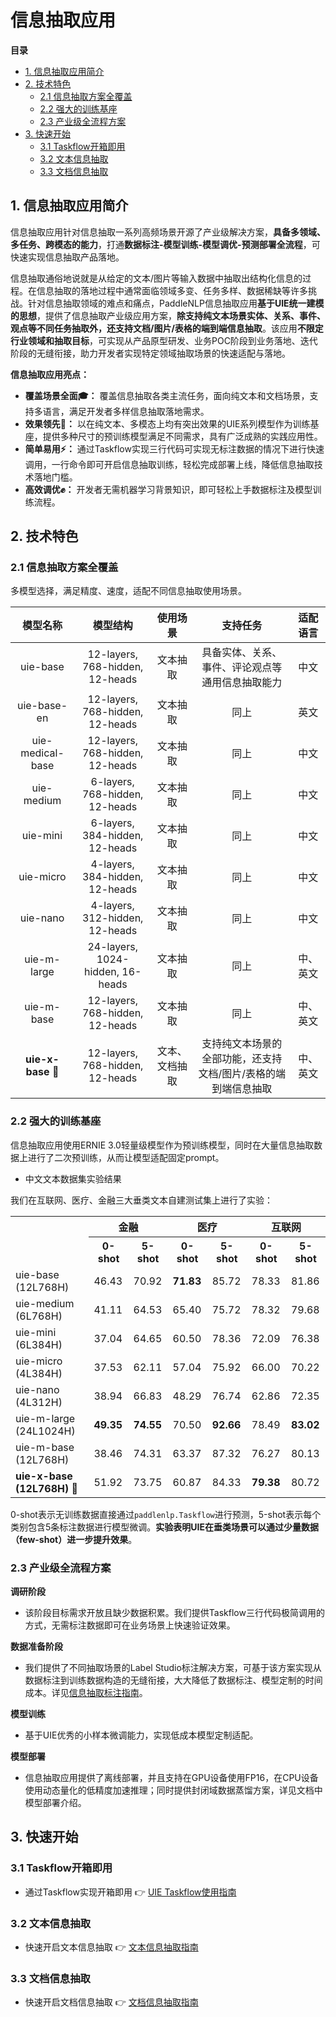 # 信息抽取应用

**目录**
- [1. 信息抽取应用简介](#1)
- [2. 技术特色](#2)
  - [2.1 信息抽取方案全覆盖](#21)
  - [2.2 强大的训练基座](#22)
  - [2.3 产业级全流程方案](#23)
- [3. 快速开始](#快速开始)
  - [3.1 Taskflow开箱即用](#31)
  - [3.2 文本信息抽取](#32)
  - [3.3 文档信息抽取](#33)

<a name="1"></a>

## 1. 信息抽取应用简介

信息抽取应用针对信息抽取一系列高频场景开源了产业级解决方案，**具备多领域、多任务、跨模态的能力**，打通**数据标注-模型训练-模型调优-预测部署全流程**，可快速实现信息抽取产品落地。

信息抽取通俗地说就是从给定的文本/图片等输入数据中抽取出结构化信息的过程。在信息抽取的落地过程中通常面临领域多变、任务多样、数据稀缺等许多挑战。针对信息抽取领域的难点和痛点，PaddleNLP信息抽取应用**基于UIE统一建模的思想**，提供了信息抽取产业级应用方案，**除支持纯文本场景实体、关系、事件、观点等不同任务抽取外，还支持文档/图片/表格的端到端信息抽取**。该应用**不限定行业领域和抽取目标**，可实现从产品原型研发、业务POC阶段到业务落地、迭代阶段的无缝衔接，助力开发者实现特定领域抽取场景的快速适配与落地。


**信息抽取应用亮点：**

- **覆盖场景全面🎓：** 覆盖信息抽取各类主流任务，面向纯文本和文档场景，支持多语言，满足开发者多样信息抽取落地需求。
- **效果领先🏃：** 以在纯文本、多模态上均有突出效果的UIE系列模型作为训练基座，提供多种尺寸的预训练模型满足不同需求，具有广泛成熟的实践应用性。
- **简单易用⚡：** 通过Taskflow实现三行代码可实现无标注数据的情况下进行快速调用，一行命令即可开启信息抽取训练，轻松完成部署上线，降低信息抽取技术落地门槛。
- **高效调优✊：** 开发者无需机器学习背景知识，即可轻松上手数据标注及模型训练流程。

<a name="2"></a>

## 2. 技术特色

<a name="21"></a>

### 2.1 信息抽取方案全覆盖

多模型选择，满足精度、速度，适配不同信息抽取使用场景。

  | 模型名称 |  模型结构  | 使用场景 | 支持任务 | 适配语言 |
  | :---: | :--------: | :--------: | :--------: | :--------: |
  | uie-base | 12-layers, 768-hidden, 12-heads | 文本抽取 | 具备实体、关系、事件、评论观点等通用信息抽取能力 | 中文 |
  | uie-base-en | 12-layers, 768-hidden, 12-heads | 文本抽取 | 同上 | 英文 |
  | uie-medical-base | 12-layers, 768-hidden, 12-heads | 文本抽取 | 同上 | 中文 |
  | uie-medium | 6-layers, 768-hidden, 12-heads | 文本抽取 | 同上 | 中文 |
  | uie-mini | 6-layers, 384-hidden, 12-heads | 文本抽取 | 同上 | 中文 |
  | uie-micro | 4-layers, 384-hidden, 12-heads | 文本抽取 | 同上 | 中文 |
  | uie-nano | 4-layers, 312-hidden, 12-heads | 文本抽取 | 同上 | 中文 |
  | uie-m-large | 24-layers, 1024-hidden, 16-heads | 文本抽取 | 同上 | 中、英文 |
  | uie-m-base | 12-layers, 768-hidden, 12-heads | 文本抽取 | 同上 | 中、英文 |
  | <b>uie-x-base</b> 🧾 | 12-layers, 768-hidden, 12-heads | 文本、文档抽取 | 支持纯文本场景的全部功能，还支持文档/图片/表格的端到端信息抽取 | 中、英文 |


<a name="22"></a>

### 2.2 强大的训练基座

信息抽取应用使用ERNIE 3.0轻量级模型作为预训练模型，同时在大量信息抽取数据上进行了二次预训练，从而让模型适配固定prompt。

- 中文文本数据集实验结果

我们在互联网、医疗、金融三大垂类文本自建测试集上进行了实验：

<table>
<tr><th row_span='2'><th colspan='2'>金融<th colspan='2'>医疗<th colspan='2'>互联网
<tr><td><th>0-shot<th>5-shot<th>0-shot<th>5-shot<th>0-shot<th>5-shot
<tr><td>uie-base (12L768H)<td>46.43<td>70.92<td><b>71.83</b><td>85.72<td>78.33<td>81.86
<tr><td>uie-medium (6L768H)<td>41.11<td>64.53<td>65.40<td>75.72<td>78.32<td>79.68
<tr><td>uie-mini (6L384H)<td>37.04<td>64.65<td>60.50<td>78.36<td>72.09<td>76.38
<tr><td>uie-micro (4L384H)<td>37.53<td>62.11<td>57.04<td>75.92<td>66.00<td>70.22
<tr><td>uie-nano (4L312H)<td>38.94<td>66.83<td>48.29<td>76.74<td>62.86<td>72.35
<tr><td>uie-m-large (24L1024H)<td><b>49.35</b><td><b>74.55</b><td>70.50<td><b>92.66</b><td>78.49<td><b>83.02</b>
<tr><td>uie-m-base (12L768H)<td>38.46<td>74.31<td>63.37<td>87.32<td>76.27<td>80.13
<tr><td><b>uie-x-base (12L768H) 🧾 </b><td>51.92<td>73.75<td>60.87<td>84.33<td><b>79.38</b><td>80.72
</table>

0-shot表示无训练数据直接通过```paddlenlp.Taskflow```进行预测，5-shot表示每个类别包含5条标注数据进行模型微调。**实验表明UIE在垂类场景可以通过少量数据（few-shot）进一步提升效果**。


<a name="23"></a>

### 2.3 产业级全流程方案

**调研阶段**

- 该阶段目标需求开放且缺少数据积累。我们提供Taskflow三行代码极简调用的方式，无需标注数据即可在业务场景上快速验证效果。

**数据准备阶段**

- 我们提供了不同抽取场景的Label Studio标注解决方案，可基于该方案实现从数据标注到训练数据构造的无缝衔接，大大降低了数据标注、模型定制的时间成本。详见[信息抽取标注指南](./label_studio.md)。

**模型训练**

- 基于UIE优秀的小样本微调能力，实现低成本模型定制适配。

**模型部署**

- 信息抽取应用提供了离线部署，并且支持在GPU设备使用FP16，在CPU设备使用动态量化的低精度加速推理；同时提供封闭域数据蒸馏方案，详见文档中模型部署介绍。

<a name="3"></a>

## 3. 快速开始

<a name="31"></a>

### 3.1 Taskflow开箱即用

- 通过Taskflow实现开箱即用 👉 [UIE Taskflow使用指南](./taskflow.md)

<a name="32"></a>

### 3.2 文本信息抽取

- 快速开启文本信息抽取 👉 [文本信息抽取指南](https://github.com/PaddlePaddle/PaddleNLP/tree/develop/applications/information_extraction/text#readme)

<a name="33"></a>

### 3.3 文档信息抽取

- 快速开启文档信息抽取 👉 [文档信息抽取指南](https://github.com/PaddlePaddle/PaddleNLP/tree/develop/applications/information_extraction/document#readme)
